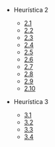 - Heurística 2

  - [2.1](heuristica-2/2-1.md)
  - [2.2](heuristica-2/2-2.md)
  - [2.3](heuristica-2/2-3.md)
  - [2.4](heuristica-2/2-4.md)
  - [2.5](heuristica-2/2-5.md)
  - [2.6](heuristica-2/2-6.md)
  - [2.7](heuristica-2/2-7.md)
  - [2.8](heuristica-2/2-8.md)
  - [2.9](heuristica-2/2-9.md)
  - [2.10](heuristica-2/2-10.md)

- Heurística 3

  - [3.1](heuristica-3/3-1.md)
  - [3.2](heuristica-3/3-2.md)
  - [3.3](heuristica-3/3-3.md)
  - [3.4](heuristica-3/3-4.md)
